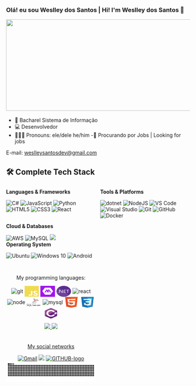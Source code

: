 ### Olá! eu sou Weslley dos Santos | Hi! I'm Weslley dos Santos 👋
<img height="250" width="850" src="https://i.pinimg.com/originals/bd/56/5d/bd565dcc0a556add0b0a0ed6b26d686e.gif"/>

- 🔭 Bacharel Sistema de Informação
- 💻 Desenvolvedor
- 👨🏽‍🦱 Pronouns: ele/dele he/him
-🎯 Procurando por Jobs | Looking for jobs

E-mail: weslleysantosdev@gmail.com

## 🛠️ Complete Tech Stack</h3>

<div style="display: grid; grid-template-columns: repeat(auto-fit, minmax(200px, 1fr)); gap: 12px; margin: 25px 0; text-align: left;">

<div>
  <strong>Languages & Frameworks</strong><br>
  <p></p>
	<img alt="C#" src="https://img.shields.io/badge/c%23-%23239120.svg?style=for-the-badge&logo=c-sharp&logoColor=white"/>
  <img src="https://img.shields.io/badge/JavaScript-F7DF1E?style=for-the-badge&logo=javascript&logoColor=black" alt="JavaScript">
  <img src="https://img.shields.io/badge/Python-3776AB?style=for-the-badge&logo=python&logoColor=white" alt="Python">
  <img src="https://img.shields.io/badge/HTML5-E34F26?style=for-the-badge&logo=html5&logoColor=white" alt="HTML5">
  <img src="https://img.shields.io/badge/CSS3-1572B6?style=for-the-badge&logo=css3&logoColor=white" alt="CSS3">
  <img src="https://img.shields.io/badge/React-61DAFB?style=for-the-badge&logo=react&logoColor=black" alt="React">
</div>
<div margin="0">
  <strong>Tools & Platforms</strong><br>
  <p></p>
    <img src="https://img.shields.io/badge/net8.0-blue?style=for-the-badge&logo=net&logoColor=white" alt="dotnet">
  <img alt="NodeJS" src="https://img.shields.io/badge/node.js-%2343853D.svg?style=for-the-badge&logo=node-dot-js&logoColor=white"/>
      <img src="https://img.shields.io/badge/VS_Code-007ACC?style=for-the-badge&logo=visual-studio-code&logoColor=white" alt="VS Code">
  <img alt="Visual Studio" src="https://img.shields.io/badge/VisualStudio-5C2D91.svg?style=for-the-badge&logo=visual-studio&logoColor=white"/>
  <img src="https://img.shields.io/badge/Git-F05032?style=for-the-badge&logo=git&logoColor=white" alt="Git">
  <img src="https://img.shields.io/badge/GitHub-181717?style=for-the-badge&logo=github&logoColor=white" alt="GitHub">
  <img src="https://img.shields.io/badge/Docker-2496ED?style=for-the-badge&logo=docker&logoColor=white" alt="Docker">
</div>
<div>
  <strong>Cloud & Databases</strong><br>
  <p></p>
  <img src="https://img.shields.io/badge/AWS-232F3E?style=for-the-badge&logo=amazon-aws&logoColor=white" alt="AWS">
  <img src="https://img.shields.io/badge/MySQL-4479A1?style=for-the-badge&logo=mysql&logoColor=white" alt="MySQL">
  <img src="https://img.shields.io/badge/MongoDB-47A248?style=for-the-badge&logo=mongodb&logoColor=white"   
</div>
<div>
  <strong>Operating System </strong><br>
  <p></p>
  <img alt="Ubuntu" src="https://img.shields.io/badge/Ubuntu-E95420?style=for-the-badge&logo=ubuntu&logoColor=white" />
  <img alt="Windows 10" src="https://img.shields.io/badge/Windows-0078D6?style=for-the-badge&logo=windows&logoColor=white" />
  <img alt="Android" src="https://img.shields.io/badge/Android-3DDC84?style=for-the-badge&logo=android&logoColor=white" />
</div>

</div>


##
<div align=center style="display: inline_block"><br>
  <p>My programming languages:</p>
      <img align="center" title="Git" alt="git" height="30" width="40" src="https://cdn.jsdelivr.net/gh/devicons/devicon/icons/git/git-original.svg" />
      <img align="center" title="Javascript" alt="Js" height="30" width="40" src="https://raw.githubusercontent.com/devicons/devicon/master/icons/javascript/javascript-plain.svg" />
      <img align="center" title=".Net Maui" alt="MAUI" height="30" width="40" src="Resources/img/maui-logo.svg">
      <img align="center" title=".Net" alt=".NET" height="30" width="40" src="Resources/img/dotnet-logo.svg">
      <img align="center" title="react" alt="react" height="30" width="40" src="https://cdn.jsdelivr.net/gh/devicons/devicon/icons/react/react-original.svg"/>
      <img align="center" title="node" alt="node" height="30" width="40" src="https://cdn.jsdelivr.net/gh/devicons/devicon/icons/nodejs/nodejs-original.svg"/>
      <img align="center" title="Microsoft Sql Server" alt="mysql" height="30" width="40" src="Resources/img/SqlServer-logo.PNG" />
      <img align="center" title="MySql" alt="mysql" height="30" width="40" src="https://cdn.jsdelivr.net/gh/devicons/devicon/icons/mysql/mysql-original.svg"/>
      <img align="center" title="HTML" alt="HTML" height="30" width="40" src="https://raw.githubusercontent.com/devicons/devicon/master/icons/html5/html5-original.svg">
      <img align="center" title="CSS" alt="CSS" height="30" width="40" src="https://raw.githubusercontent.com/devicons/devicon/master/icons/css3/css3-original.svg">
      <img align="center" title="Charp" alt="Csharp" height="30" width="40" src="https://raw.githubusercontent.com/devicons/devicon/master/icons/csharp/csharp-original.svg">
</div>

##  
<div align="center">
  <a href="https://github.com/WeslleySantos-Dev">
    <img height="160em" src="https://github-readme-stats.vercel.app/api?username=WeslleySantos-dev&show_icons=true&include_all_commits=true&theme=radical&count_private=true" />
    <img height="160em" src="https://github-readme-stats.vercel.app/api/top-langs/?username=WeslleySantos-dev&layout=compact&langs_count=7&theme=dark" />
</div>

    
##    
<div align=center>
  <p>My social networks</p>
  <a href="mailto:weslleysantosdev@gmail.com" title="Gmail"><img  alt="Gmail" src="https://img.shields.io/badge/Gmail-D14836?style=for-the-badge&logo=gmail&logoColor=white" /></a>
  <a href="https://www.linkedin.com/in/weslleysantosdev/" target="_blank" title="Linkedin"><img src="https://img.shields.io/badge/-LinkedIn-%230077B5?style=for-the-badge&logo=linkedin&logoColor=white" target="_blank"></a>
  <a href="https://github.com/WeslleySantos-dev" target="_blank" title="Github"><img alt="GITHUB-logo" src="https://img.shields.io/badge/GitHub-100000?style=for-the-badge&logo=github&logoColor=white" target="_blank"></a>   
  
<div>
 
  <img src="https://raw.githubusercontent.com/weslleysantos-dev/weslleysantos-dev/output/snake.svg" alt="Snake animation" />
 
</div>
